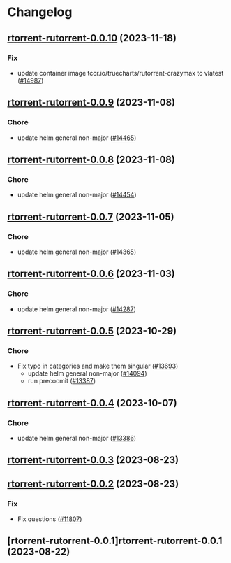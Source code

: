 # Changelog



## [rtorrent-rutorrent-0.0.10](https://github.com/truecharts/charts/compare/rtorrent-rutorrent-0.0.9...rtorrent-rutorrent-0.0.10) (2023-11-18)

### Fix

- update container image tccr.io/truecharts/rutorrent-crazymax to vlatest ([#14987](https://github.com/truecharts/charts/issues/14987))
  
  


## [rtorrent-rutorrent-0.0.9](https://github.com/truecharts/charts/compare/rtorrent-rutorrent-0.0.8...rtorrent-rutorrent-0.0.9) (2023-11-08)

### Chore

- update helm general non-major ([#14465](https://github.com/truecharts/charts/issues/14465))
  
  


## [rtorrent-rutorrent-0.0.8](https://github.com/truecharts/charts/compare/rtorrent-rutorrent-0.0.7...rtorrent-rutorrent-0.0.8) (2023-11-08)

### Chore

- update helm general non-major ([#14454](https://github.com/truecharts/charts/issues/14454))
  
  


## [rtorrent-rutorrent-0.0.7](https://github.com/truecharts/charts/compare/rtorrent-rutorrent-0.0.6...rtorrent-rutorrent-0.0.7) (2023-11-05)

### Chore

- update helm general non-major ([#14365](https://github.com/truecharts/charts/issues/14365))
  
  


## [rtorrent-rutorrent-0.0.6](https://github.com/truecharts/charts/compare/rtorrent-rutorrent-0.0.5...rtorrent-rutorrent-0.0.6) (2023-11-03)

### Chore

- update helm general non-major ([#14287](https://github.com/truecharts/charts/issues/14287))
  
  


## [rtorrent-rutorrent-0.0.5](https://github.com/truecharts/charts/compare/rtorrent-rutorrent-0.0.4...rtorrent-rutorrent-0.0.5) (2023-10-29)

### Chore

- Fix typo in categories and make them singular ([#13693](https://github.com/truecharts/charts/issues/13693))
  - update helm general non-major ([#14094](https://github.com/truecharts/charts/issues/14094))
  - run precocmit ([#13387](https://github.com/truecharts/charts/issues/13387))
  
  


## [rtorrent-rutorrent-0.0.4](https://github.com/truecharts/charts/compare/rtorrent-rutorrent-0.0.3...rtorrent-rutorrent-0.0.4) (2023-10-07)

### Chore

- update helm general non-major ([#13386](https://github.com/truecharts/charts/issues/13386))
  
  


## [rtorrent-rutorrent-0.0.3](https://github.com/truecharts/charts/compare/rtorrent-rutorrent-0.0.2...rtorrent-rutorrent-0.0.3) (2023-08-23)




## [rtorrent-rutorrent-0.0.2](https://github.com/truecharts/charts/compare/rtorrent-rutorrent-0.0.1...rtorrent-rutorrent-0.0.2) (2023-08-23)

### Fix

- Fix questions ([#11807](https://github.com/truecharts/charts/issues/11807))
  
  


## [rtorrent-rutorrent-0.0.1]rtorrent-rutorrent-0.0.1 (2023-08-22)

